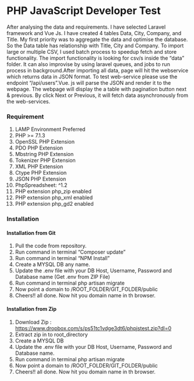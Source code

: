 # PHP JavaScript Developer Test

After analysing the data and requirements. I have selected Laravel framework and Vue Js. I have created 4 tables Data, City, Company, and Title. My first priority was to aggregate the data and optimise the database. So the Data table has relationship with Title, City and Company. 
To import large or multiple CSV, I used batch process to speedup fetch and store functionality. The import functionality is looking for csv/s inside the  “data” folder.  It can also improvise by using laravel queues, and jobs to run process in background.After importing all data, page will hit the webservice which returns data in JSON format. To test web-service please use the endpoint “/api/users”.Vue. js will parse the JSON and render it to the webpage. The webpage will display the a table with pagination button next & previous. By click Next or Previous, it will fetch data asynchronously from the web-services.


### Requirement
1. LAMP Environment Preferred
2. PHP >= 7.1.3
3. OpenSSL PHP Extension
4. PDO PHP Extension
5. Mbstring PHP Extension
6. Tokenizer PHP Extension
7. XML PHP Extension
8. Ctype PHP Extension
9. JSON PHP Extension
10. PhpSpreadsheet: ^1.2
11. PHP extension php_zip enabled
12. PHP extension php_xml enabled
13. PHP extension php_gd2 enabled


### Installation

#### Installation from Git

1. Pull the code from repository.
2. Run command in terminal “Composer update”
3. Run command in terminal “NPM Install”
4. Create a MYSQL DB any name.
5. Update the .env file with your DB Host, Username, Password and Database name (Get .env from ZIP File)
6. Run command in terminal php artisan migrate
7. Now point a domain to /ROOT_FOLDER/GIT_FOLDER/public
8. Cheers!! all done. Now hit you domain name in th browser. 

#### Installation from Zip
1. Download Zip : https://www.dropbox.com/s/ps51tc1vdge3dt6/phpjstest.zip?dl=0
2. Extract zip in to root_directory
3. Create a MYSQL DB
4. Update the .env file with your DB Host, Username, Password and Database name.
5. Run command in terminal php artisan migrate
6. Now point a domain to /ROOT_FOLDER/GIT_FOLDER/public
7. Cheers!! all done. Now hit you domain name in th browser.
